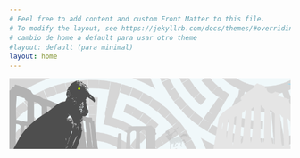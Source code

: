 ```yaml
---
# Feel free to add content and custom Front Matter to this file.
# To modify the layout, see https://jekyllrb.com/docs/themes/#overriding-theme-defaults
# cambio de home a default para usar otro theme
#layout: default (para minimal)
layout: home
---
```

![Es un pájaro, es un avión?](/assets/chulo_blog.png "Un chulo")
